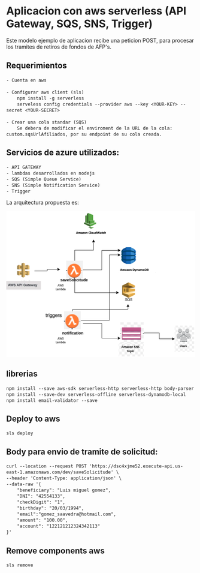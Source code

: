 # Aplicacion con aws serverless (API Gateway, SQS, SNS, Trigger)

Este modelo ejemplo de aplicacion recibe una peticion POST, para procesar los tramites de retiros de fondos de AFP's.

## Requerimientos

    - Cuenta en aws
    
    - Configurar aws client (sls)
        npm install -g serverless
        serveless config credentials --provider aws --key <YOUR-KEY> --secret <YOUR-SECRET>

    - Crear una cola standar (SQS)
        Se debera de modificar el enviroment de la URL de la cola: custom.sqsUrlAfiliados, por su endpoint de su cola creada.
    

## Servicios de azure utilizados:

    - API GATEWAY
    - lambdas desarrollados en nodejs
    - SQS (Simple Queue Service)
    - SNS (Simple Notification Service)
    - Trigger


La arquitectura propuesta es:

![Screenshot](img/aws-sls-user.png?raw=true "POST")


## librerias 

    npm install --save aws-sdk serverless-http serverless-http body-parser
    npm install --save-dev serverless-offline serverless-dynamodb-local
    npm install email-validator --save


## Deploy to aws

    sls deploy
 

## Body para envio de tramite de solicitud:


    curl --location --request POST 'https://dsc4xjme52.execute-api.us-east-1.amazonaws.com/dev/saveSolicitude' \
    --header 'Content-Type: application/json' \
    --data-raw '{
        "beneficiary": "Luis miguel gomez",
        "DNI": "42554133",
        "checkDigit": "1",
        "birthday": "20/03/1994",
        "email":"gomez_saavedra@hotmail.com",
        "amount": "100.00",
        "account": "122121212324342113"
    }'


## Remove components aws

    sls remove